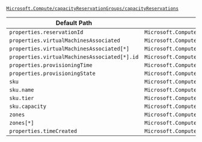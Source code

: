[`Microsoft.Compute/capacityReservationGroups/capacityReservations`](https://docs.microsoft.com/en-us/azure/templates/microsoft.compute/capacityreservationgroups/capacityreservations)

| Default Path | Alias |
|---|---|
| `properties.reservationId` | `Microsoft.Compute/capacityReservationGroups/capacityReservations/reservationId` |
| `properties.virtualMachinesAssociated` | `Microsoft.Compute/capacityReservationGroups/capacityReservations/virtualMachinesAssociated` |
| `properties.virtualMachinesAssociated[*]` | `Microsoft.Compute/capacityReservationGroups/capacityReservations/virtualMachinesAssociated[*]` |
| `properties.virtualMachinesAssociated[*].id` | `Microsoft.Compute/capacityReservationGroups/capacityReservations/virtualMachinesAssociated[*].id` |
| `properties.provisioningTime` | `Microsoft.Compute/capacityReservationGroups/capacityReservations/provisioningTime` |
| `properties.provisioningState` | `Microsoft.Compute/capacityReservationGroups/capacityReservations/provisioningState` |
| `sku` | `Microsoft.Compute/capacityReservationGroups/capacityReservations/sku` |
| `sku.name` | `Microsoft.Compute/capacityReservationGroups/capacityReservations/sku.name` |
| `sku.tier` | `Microsoft.Compute/capacityReservationGroups/capacityReservations/sku.tier` |
| `sku.capacity` | `Microsoft.Compute/capacityReservationGroups/capacityReservations/sku.capacity` |
| `zones` | `Microsoft.Compute/capacityReservationGroups/capacityReservations/zones` |
| `zones[*]` | `Microsoft.Compute/capacityReservationGroups/capacityReservations/zones[*]` |
| `properties.timeCreated` | `Microsoft.Compute/capacityReservationGroups/capacityReservations/timeCreated` |

